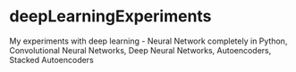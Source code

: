 # deepLearningExperiments
My experiments with deep learning - Neural Network completely in Python, Convolutional Neural Networks, Deep Neural Networks, Autoencoders, Stacked Autoencoders
